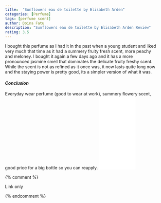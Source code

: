 ```yaml
---
title:  "Sunflowers eau de toilette by Elisabeth Arden"
categories: [Perfume]
tags: [perfume scent]
author: Doina Fatu
description: "Sunflowers eau de toilette by Elisabeth Arden Review"
rating: 3.5
---
```


I bought this perfume as I had it in the past when a young student and liked very much that time 
as it had a summery fruity fresh scent, more peachy and meloney. I bought it again a few days ago and
it has a more pronounced jasmine smell that dominates the delicate fruity freshy scent. 
While the scent is not as refined as it once was, it now lasts quite long now and the staying power is pretty good, 
its a simpler version of what it was.

<h4><em>Conclusion</em></h4>
Everyday wear perfume (good to wear at work), summery flowery scent, good price for a big bottle so you can reapply.

<iframe style="width:120px;height:240px;" marginwidth="0" marginheight="0" scrolling="no" frameborder="0" src="//ws-eu.amazon-adsystem.com/widgets/q?ServiceVersion=20070822&OneJS=1&Operation=GetAdHtml&MarketPlace=GB&source=ac&ref=tf_til&ad_type=product_link&tracking_id=martindye21-21&marketplace=amazon&region=GB&placement=B0009OAI18&asins=B0009OAI18&linkId=41810e9dbb1d2b6aee78c49984ba582b&show_border=true&link_opens_in_new_window=false&price_color=333333&title_color=0066c0&bg_color=ffffff">
</iframe>

{% comment %}

Link only

{% endcomment %}